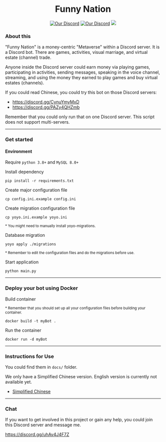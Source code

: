 <div align="center">
    <h1>Funny Nation</h1>
</div>
<div align="center">
    <a href="https://discord.gg/uhAv4J4F7Z"><img src="https://img.shields.io/badge/Chat-Discord-7289da" alt="Our Discord"></a>
    <a href="https://github.com/funny-nation/Funny-Nation/archive/refs/tags/v2.zip"><img src="https://img.shields.io/badge/Current stable vation-v2.0-339c9e" alt="Our Discord"></a>
    <a href="https://github.com/plbin97/Funny-Nation/actions"><img src="https://github.com/plbin97/Funny-Nation/actions/workflows/main.yml/badge.svg"></a>
</div>

<div>
    <h3>About this</h3>
    <p>
        "Funny Nation" is a money-centric "Metaverse" within a Discord server. It is a Discord bot. There are games, activities, visual marriage, and virtual estate (channel) trade. 
    </p>
    <p>
        Anyone inside the Discord server could earn money via playing games, participating in activities, sending messages, speaking in the voice channel, streaming, and using the money they earned to play games and buy virtual estates (channels).
    </p>
    <p>
        If you could read Chinese, you could try this bot on those Discord servers: 
    </p>
    <ul>
        <li><a href="https://discord.gg/CynuYmyMxD">https://discord.gg/CynuYmyMxD</a></li>
        <li><a href="https://discord.gg/PAZy4QHZmb">https://discord.gg/PAZy4QHZmb</a></li>
    </ul>
    <p>
        Remember that you could only run that on one Discord server. This script does not support multi-servers. 
    </p>
</div>
<hr/>
<div>
    <h3>Get started</h3>
    <h4>Environment</h4>
    <p>Require <code>python 3.8+</code> and <code>MySQL 8.0+</code></p>
    <p>Install dependency</p>
    <pre><code>pip install -r requirements.txt</code></pre>
    <p>Create major configuration file</p>
    <pre><code>cp config.ini.example config.ini</code></pre>
    <p>Create migration configuration file</p>
    <pre><code>cp yoyo.ini.example yoyo.ini</code></pre>
    <p style="font-size: smaller">* You might need to manually install yoyo-migrations. </p>
    <p>Database migration</p>
    <pre><code>yoyo apply ./migrations</code></pre>
    <p style="font-size: smaller">* Remember to edit the configuration files and do the migrations before use.</p>
    <p>Start application</p>
    <pre><code>python main.py</code></pre>
    <hr/>
    <h3>Deploy your bot using Docker</h3>
    <p>Build container</p>
    <p style="font-size: smaller">* Remember that you should set up all your configuration files before building your container. </p>
    <pre><code>docker build -t myBot .</code></pre>
    <p>Run the container</p>
    <pre><code>docker run -d myBot</code></pre>
</div>
<hr/>
<div>
    <h3>Instructions for Use</h3>
    <p>You could find them in <code>docs/</code> folder. </p>
    <p>We only have a Simplified Chinese version. English version is currently not available yet. </p>
    <ul>
        <li><a href="docs/InstructionsForUse_SimplifiedChinese.md">Simplified Chinese</a></li>
    </ul>
</div>
<hr/>
<div>
    <h3>Chat</h3>
    <p>If you want to get involved in this project or gain any help, you could join this Discord server and message me. </p>
    <p><a href="https://discord.gg/uhAv4J4F7Z">https://discord.gg/uhAv4J4F7Z</a></p>
</div>
